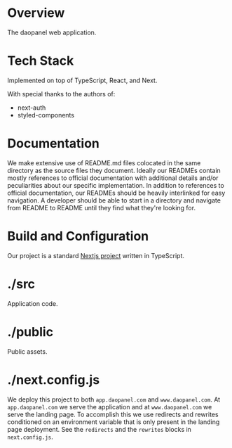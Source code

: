 # Overview

The daopanel web application.

# Tech Stack

Implemented on top of TypeScript, React, and Next.

With special thanks to the authors of:

- next-auth
- styled-components

# Documentation

We make extensive use of README.md files colocated in the same directory as the
source files they document. Ideally our READMEs contain mostly references to
official documentation with additional details and/or
peculiarities about our specific implementation. In addition to references to
official documentation, our READMEs should be heavily interlinked for easy
navigation. A developer should be able to start in a directory and navigate from
README to README until they find what they're looking for.

# Build and Configuration

Our project is a standard [Nextjs project](https://nextjs.org/docs/getting-started) written in TypeScript.

# ./src

Application code.

# ./public

Public assets.

# ./next.config.js

We deploy this project to both `app.daopanel.com` and `www.daopanel.com`. At
`app.daopanel.com` we serve the application and at `www.daopanel.com` we serve the
landing page. To accomplish this we use redirects and rewrites conditioned on an
environment variable that is only present in the landing page deployment. See
the `redirects` and the `rewrites` blocks in `next.config.js`.

